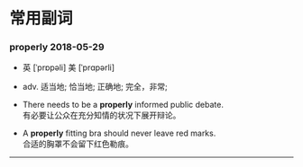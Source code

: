 ﻿常用副词
===============
### properly 2018-05-29
* 英 [ˈprɒpəli]   美 [ˈprɑpərli] 
* adv.  适当地; 恰当地; 正确地; 完全，非常;
* There needs to be a **properly** informed public debate.<br>
有必要让公众在充分知情的状况下展开辩论。

* A **properly** fitting bra should never leave red marks.<br>
合适的胸罩不会留下红色勒痕。
***


